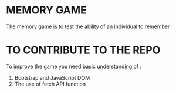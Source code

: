 # MEMORY GAME
The memory game is to test the ability of an individual to remember 
# TO CONTRIBUTE TO THE REPO
To improve the game you need basic understanding of :
1. Bootstrap and JavaScript DOM
2. The use of fetch API function


